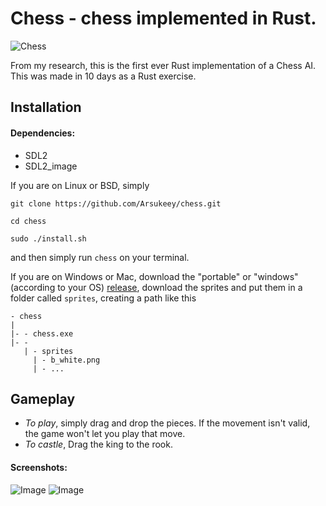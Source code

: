 # Chess - chess implemented in Rust.

![Chess](https://img.shields.io/badge/Chess-v0.3.0-green.svg)

From my research, this is the first ever Rust implementation of a Chess AI. This was made in 10 days as a Rust exercise.

## Installation
#### Dependencies:
- SDL2
- SDL2_image

If you are on Linux or BSD, simply
```
git clone https://github.com/Arsukeey/chess.git

cd chess

sudo ./install.sh
```
and then simply run `chess` on your terminal.

If you are on Windows or Mac, 
download the "portable" or "windows" (according to your OS) [release](https://github.com/Arsukeey/chess/releases), download the sprites and put them in a folder called `sprites`, creating a path like this
```
- chess
|
|- - chess.exe
|- -
   | - sprites
     | - b_white.png
     | - ...
```

## Gameplay
- *To play*, simply drag and drop the pieces. If the movement isn't valid, the game won't let you play that move.
- *To castle*, Drag the king to the rook.

#### Screenshots:
![Image](https://imgur.com/BThE07k.png)
![Image](https://imgur.com/kOuPjfU.png)
